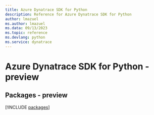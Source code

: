 ```yaml
---
title: Azure Dynatrace SDK for Python
description: Reference for Azure Dynatrace SDK for Python
author: lmazuel
ms.author: lmazuel
ms.data: 09/13/2023
ms.topic: reference
ms.devlang: python
ms.service: dynatrace
---
```

# Azure Dynatrace SDK for Python - preview
## Packages - preview
[!INCLUDE [packages](dynatrace-index.md)]